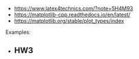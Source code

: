 - <https://www.latex4technics.com/?note=5H4M93>
- <https://matplotlib-cpp.readthedocs.io/en/latest/>
- <https://matplotlib.org/stable/plot_types/index>

Examples: 
- HW3
  - 